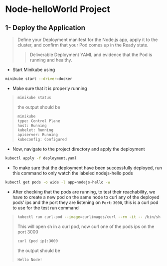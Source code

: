 # Node-helloWorld Project

## 	1- Deploy the Application

>  Define your Deployment manifest for the Node.js app, apply it to the cluster, and confirm that your Pod comes up in the Ready state.
>> Deliverable
Deployment YAML and evidence that the Pod is running and healthy. <br>

- Start Minikube using

``` bash
minikube start --driver=docker
```

- Make sure that it is properly running

> ``` bash
> minikube status
> ```
> the output should be
> ``` bash
> minikube
> type: Control Plane
> host: Running
> kubelet: Running
> apiserver: Running
> kubeconfig: Configured
> ```


- Now, navigate to the project directory and apply the deployment

``` bash
kubectl apply -f deployment.yaml
```

- To make sure that the deployment have been successfully deployed, run this command to only watch the labeled nodejs-hello pods

``` bash
kubectl get pods -o wide -l app=nodejs-hello -w
```

- After checking that the pods are running, to test their reachability, we have to create a new pod on the same node to curl any of the deployed pods' ips and the port they are listening on `Port:3000`, this is a curl pod to use for the test run command

> ``` bash
> kubectl run curl-pod --image=curlimages/curl --rm -it -- /bin/sh
> ```
> This will open sh in a curl pod, now curl one of the pods ips on the port 3000
> ``` bash
> curl {pod ip}:3000
> ```
> the output should be
> ``` bash
> Hello Node!
> ```
